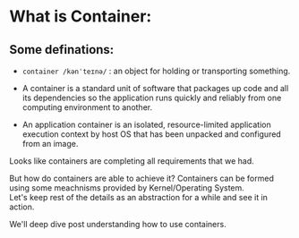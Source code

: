 # What is Container:

## Some definations:

- `container /kənˈteɪnə/` : an object for holding or transporting something.

- A container is a standard unit of software that packages up code and all its dependencies so the application runs quickly and reliably from one computing environment to another.

- An application container is an isolated, resource-limited application execution context by host OS that has been unpacked and configured from an image.

Looks like containers are completing all requirements that we had.

But how do containers are able to achieve it?
Containers can be formed using some meachnisms provided by Kernel/Operating System.  
Let's keep rest of the details as an abstraction for a while and see it in action.

We'll deep dive post understanding how to use containers.
